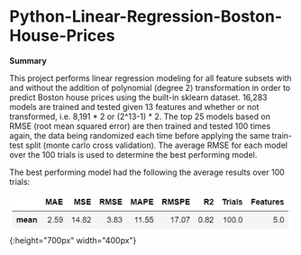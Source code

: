 # Python-Linear-Regression-Boston-House-Prices


**Summary**

This project performs linear regression modeling for all feature subsets with and without the addition of polynomial (degree 2) transformation in order to predict Boston house prices using the built-in sklearn dataset. 16,283 models are trained and tested given 13 features and whether or not transformed, i.e. 8,191 * 2 or (2^13-1) * 2. The top 25 models based on RMSE (root mean squared error) are then trained and tested 100 times again, the data being randomized each time before applying the same train-test split (monte carlo cross validation). The average RMSE for each model over the 100 trials is used to determine the best performing model. 

The best performing model had the following the average results over 100 trials:

![alt text](https://github.com/aaronmkwong/Python-Linear-Regression-Boston-House-Prices/blob/main/Images/01_best_model_results.JPG){:height="700px" width="400px"} 


